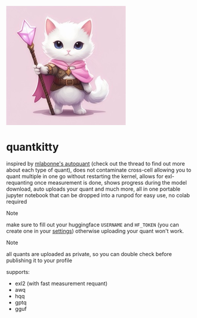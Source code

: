 ![logo](logo.jpeg)

# quantkitty

inspired by [mlabonne's autoquant](https://twitter.com/maximelabonne/status/1775095198898422072) (check out the thread to find out more about each type of quant), does not contaminate cross-cell allowing you to quant multiple in one go without restarting the kernel, allows for exl-requanting once measurement is done, shows progress during the model download, auto uploads your quant and much more, all in one portable jupyter notebook that can be dropped into a runpod for easy use, no colab required

> [!NOTE]
> make sure to fill out your huggingface `USERNAME` and `HF_TOKEN` (you can create one in your [settings](https://huggingface.co/settings/tokens)) otherwise uploading your quant won't work.

> [!NOTE]
> all quants are uploaded as private, so you can double check before publishing it to your profile

supports:
- exl2 (with fast measurement requant)
- awq
- hqq
- gptq
- gguf
